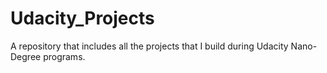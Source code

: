 # Udacity_Projects
A repository that includes all the projects that I build during Udacity Nano-Degree programs.
